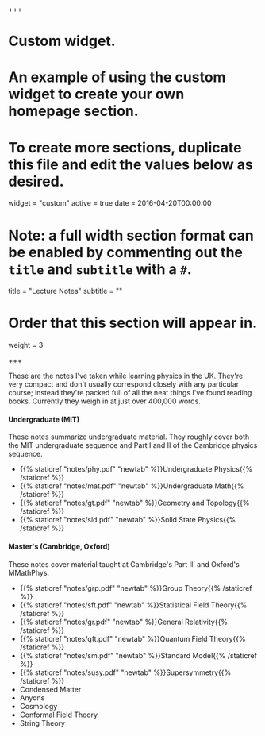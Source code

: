 +++
# Custom widget.
# An example of using the custom widget to create your own homepage section.
# To create more sections, duplicate this file and edit the values below as desired.
widget = "custom"
active = true
date = 2016-04-20T00:00:00

# Note: a full width section format can be enabled by commenting out the `title` and `subtitle` with a `#`.
title = "Lecture Notes"
subtitle = ""

# Order that this section will appear in.
weight = 3

+++

These are the notes I've taken while learning physics in the UK. They're very compact and don't usually correspond closely with any particular course; instead they're packed full of all the neat things I've found reading books. Currently they weigh in at just over 400,000 words. 

#### Undergraduate (MIT) 

These notes summarize undergraduate material. They roughly cover both the MIT undergraduate sequence and Part I and II of the Cambridge physics sequence. 

- {{% staticref "notes/phy.pdf" "newtab" %}}Undergraduate Physics{{% /staticref %}}
- {{% staticref "notes/mat.pdf" "newtab" %}}Undergraduate Math{{% /staticref %}}
- {{% staticref "notes/gt.pdf" "newtab" %}}Geometry and Topology{{% /staticref %}} 
- {{% staticref "notes/sld.pdf" "newtab" %}}Solid State Physics{{% /staticref %}} 

#### Master's (Cambridge, Oxford)

These notes cover material taught at Cambridge's Part III and Oxford's MMathPhys.

- {{% staticref "notes/grp.pdf" "newtab" %}}Group Theory{{% /staticref %}} 
- {{% staticref "notes/sft.pdf" "newtab" %}}Statistical Field Theory{{% /staticref %}}
- {{% staticref "notes/gr.pdf" "newtab" %}}General Relativity{{% /staticref %}}
- {{% staticref "notes/qft.pdf" "newtab" %}}Quantum Field Theory{{% /staticref %}} 
- {{% staticref "notes/sm.pdf" "newtab" %}}Standard Model{{% /staticref %}}
- {{% staticref "notes/susy.pdf" "newtab" %}}Supersymmetry{{% /staticref %}}
- Condensed Matter 
- Anyons
- Cosmology
- Conformal Field Theory
- String Theory
